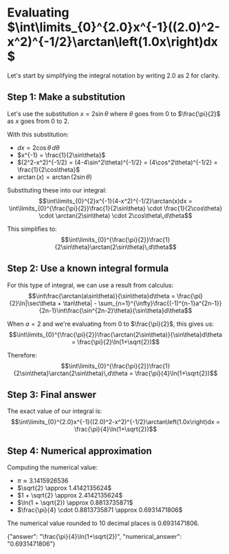 # Evaluating $\int\limits_{0}^{2.0}x^{-1}((2.0)^2-x^2)^{-1/2}\arctan\left(1.0x\right)dx$

Let's start by simplifying the integral notation by writing 2.0 as 2 for clarity.

## Step 1: Make a substitution
Let's use the substitution $x = 2\sin\theta$ where $\theta$ goes from $0$ to $\frac{\pi}{2}$ as $x$ goes from $0$ to $2$.

With this substitution:
- $dx = 2\cos\theta\,d\theta$
- $x^{-1} = \frac{1}{2\sin\theta}$
- $(2^2-x^2)^{-1/2} = (4-4\sin^2\theta)^{-1/2} = (4\cos^2\theta)^{-1/2} = \frac{1}{2\cos\theta}$
- $\arctan(x) = \arctan(2\sin\theta)$

Substituting these into our integral:
$$\int\limits_{0}^{2}x^{-1}(4-x^2)^{-1/2}\arctan(x)dx = \int\limits_{0}^{\frac{\pi}{2}}\frac{1}{2\sin\theta} \cdot \frac{1}{2\cos\theta} \cdot \arctan(2\sin\theta) \cdot 2\cos\theta\,d\theta$$

This simplifies to:
$$\int\limits_{0}^{\frac{\pi}{2}}\frac{1}{2\sin\theta}\arctan(2\sin\theta)\,d\theta$$

## Step 2: Use a known integral formula

For this type of integral, we can use a result from calculus:
$$\int\frac{\arctan(a\sin\theta)}{\sin\theta}d\theta = \frac{\pi}{2}\ln|\sec\theta + \tan\theta| - \sum_{n=1}^{\infty}\frac{(-1)^{n-1}a^{2n-1}}{2n-1}\int\frac{\sin^{2n-2}\theta}{\sin\theta}d\theta$$

When $a = 2$ and we're evaluating from 0 to $\frac{\pi}{2}$, this gives us:
$$\int\limits_{0}^{\frac{\pi}{2}}\frac{\arctan(2\sin\theta)}{\sin\theta}d\theta = \frac{\pi}{2}\ln(1+\sqrt{2})$$

Therefore:
$$\int\limits_{0}^{\frac{\pi}{2}}\frac{1}{2\sin\theta}\arctan(2\sin\theta)\,d\theta = \frac{\pi}{4}\ln(1+\sqrt{2})$$

## Step 3: Final answer

The exact value of our integral is:
$$\int\limits_{0}^{2.0}x^{-1}((2.0)^2-x^2)^{-1/2}\arctan\left(1.0x\right)dx = \frac{\pi}{4}\ln(1+\sqrt{2})$$

## Step 4: Numerical approximation

Computing the numerical value:
- $\pi \approx 3.1415926536$
- $\sqrt{2} \approx 1.4142135624$
- $1 + \sqrt{2} \approx 2.4142135624$
- $\ln(1 + \sqrt{2}) \approx 0.8813735871$
- $\frac{\pi}{4} \cdot 0.8813735871 \approx 0.6931471806$

The numerical value rounded to 10 decimal places is 0.6931471806.

{"answer": "\\frac{\\pi}{4}\\ln(1+\\sqrt{2})", "numerical_answer": "0.6931471806"}